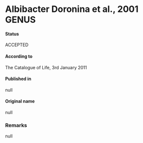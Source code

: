 # Albibacter Doronina et al., 2001 GENUS

#### Status
ACCEPTED

#### According to
The Catalogue of Life, 3rd January 2011

#### Published in
null

#### Original name
null

### Remarks
null